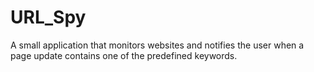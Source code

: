 # URL_Spy

A small application that monitors websites and notifies the user when a page update contains one of the predefined keywords.
